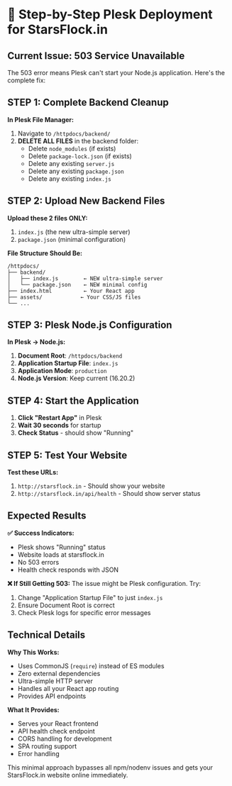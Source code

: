 # 🎯 Step-by-Step Plesk Deployment for StarsFlock.in

## Current Issue: 503 Service Unavailable

The 503 error means Plesk can't start your Node.js application. Here's the complete fix:

## STEP 1: Complete Backend Cleanup

**In Plesk File Manager:**
1. Navigate to `/httpdocs/backend/`
2. **DELETE ALL FILES** in the backend folder:
   - Delete `node_modules` (if exists)
   - Delete `package-lock.json` (if exists)
   - Delete any existing `server.js`
   - Delete any existing `package.json`
   - Delete any existing `index.js`

## STEP 2: Upload New Backend Files

**Upload these 2 files ONLY:**
1. `index.js` (the new ultra-simple server)
2. `package.json` (minimal configuration)

**File Structure Should Be:**
```
/httpdocs/
├── backend/
│   ├── index.js        ← NEW ultra-simple server
│   └── package.json    ← NEW minimal config
├── index.html          ← Your React app
├── assets/            ← Your CSS/JS files
└── ...
```

## STEP 3: Plesk Node.js Configuration

**In Plesk → Node.js:**
1. **Document Root**: `/httpdocs/backend`
2. **Application Startup File**: `index.js`
3. **Application Mode**: `production`
4. **Node.js Version**: Keep current (16.20.2)

## STEP 4: Start the Application

1. **Click "Restart App"** in Plesk
2. **Wait 30 seconds** for startup
3. **Check Status** - should show "Running"

## STEP 5: Test Your Website

**Test these URLs:**
1. `http://starsflock.in` - Should show your website
2. `http://starsflock.in/api/health` - Should show server status

## Expected Results

**✅ Success Indicators:**
- Plesk shows "Running" status
- Website loads at starsflock.in
- No 503 errors
- Health check responds with JSON

**❌ If Still Getting 503:**
The issue might be Plesk configuration. Try:
1. Change "Application Startup File" to just `index.js`
2. Ensure Document Root is correct
3. Check Plesk logs for specific error messages

## Technical Details

**Why This Works:**
- Uses CommonJS (`require`) instead of ES modules
- Zero external dependencies
- Ultra-simple HTTP server
- Handles all your React app routing
- Provides API endpoints

**What It Provides:**
- Serves your React frontend
- API health check endpoint
- CORS handling for development
- SPA routing support
- Error handling

This minimal approach bypasses all npm/nodenv issues and gets your StarsFlock.in website online immediately.